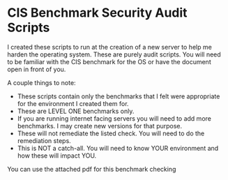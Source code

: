 # CIS Benchmark Security Audit Scripts

I created these scripts to run at the creation of a new server to help me harden the operating system. These are purely audit scripts. You will need to be familiar with the CIS benchmark for the OS or have the document open in front of you.

A couple things to note:
* These scripts contain only the benchmarks that I felt were appropriate for the environment I created them for.
* These are LEVEL ONE benchmarks only.
* If you are running internet facing servers you will need to add more benchmarks. I may create new versions for that purpose.
* These will not remediate the listed check. You will need to do the remediation steps.
* This is NOT a catch-all. You will need to know YOUR environment and how these will impact YOU.

You can use the attached pdf for this benchmark checking